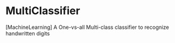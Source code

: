 # MultiClassifier
[MachineLearning] A One-vs-all Multi-class classifier to recognize handwritten digits 
